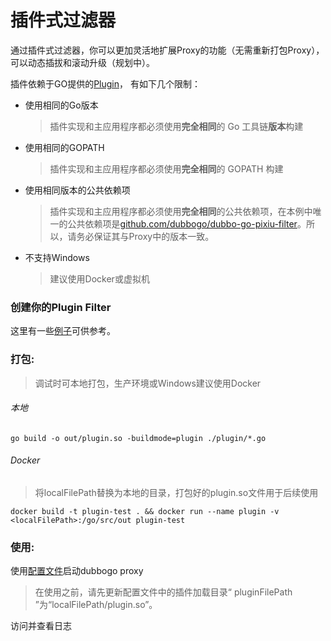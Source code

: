 # 插件式过滤器

通过插件式过滤器，你可以更加灵活地扩展Proxy的功能（无需重新打包Proxy），可以动态插拔和滚动升级（规划中）。

插件依赖于GO提供的[Plugin](https://golang.org/pkg/plugin/)， 有如下几个限制：

- 使用相同的Go版本

  > 插件实现和主应用程序都必须使用**完全相同**的 Go 工具链**版本**构建

- 使用相同的GOPATH

  > 插件实现和主应用程序都必须使用**完全相同**的 GOPATH 构建

- 使用相同版本的公共依赖项

  > 插件实现和主应用程序都必须使用**完全相同**的公共依赖项，在本例中唯一的公共依赖项是[github.com/dubbogo/dubbo-go-pixiu-filter](https://github.com/dubbogo/dubbo-go-pixiu-filter)。所以，请务必保证其与Proxy中的版本一致。

- 不支持Windows
  
  > 建议使用Docker或虚拟机



### 创建你的Plugin Filter
这里有一些[例子](./plugin)可供参考。



### 打包:

> 调试时可本地打包，生产环境或Windows建议使用Docker

###### 本地

```
go build -o out/plugin.so -buildmode=plugin ./plugin/*.go
```

###### Docker

> 将localFilePath替换为本地的目录，打包好的plugin.so文件用于后续使用

```
docker build -t plugin-test . && docker run --name plugin -v <localFilePath>:/go/src/out plugin-test
```

### 使用:

使用[配置文件](config/api_config.yaml)启动dubbogo proxy

> 在使用之前，请先更新配置文件中的插件加载目录“ pluginFilePath ”为“localFilePath/plugin.so”。	

访问并查看日志



